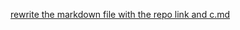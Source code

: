 [rewrite the markdown file with the repo link and c.md](https://github.com/user-attachments/files/21337317/rewrite.the.markdown.file.with.the.repo.link.and.c.md)
